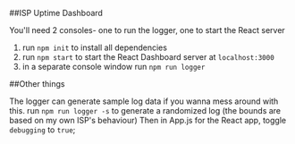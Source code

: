 ##ISP Uptime Dashboard

You'll need 2 consoles- one to run the logger, one to start the React server

1. run `npm init` to install all dependencies
2. run `npm start` to start the React Dashboard server at `localhost:3000`
3. in a separate console window run `npm run logger`

##Other things

The logger can generate sample log data if you wanna mess around with this. run `npm run logger -s` to generate a randomized log (the bounds are based on my own ISP's behaviour) Then in App.js for the React app, toggle `debugging` to `true`;